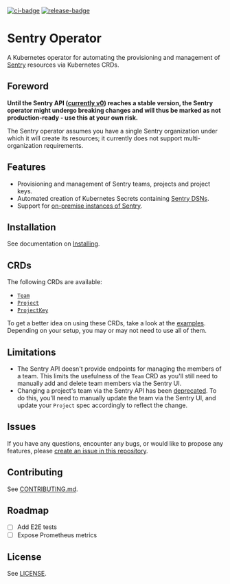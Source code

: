 [![ci-badge]][ci-workflow] [![release-badge]][release-workflow]

[ci-badge]: https://github.com/jace-ys/sentry-operator/workflows/ci/badge.svg
[ci-workflow]: https://github.com/jace-ys/sentry-operator/actions?query=workflow%ci
[release-badge]: https://github.com/jace-ys/sentry-operator/workflows/release/badge.svg
[release-workflow]: https://github.com/jace-ys/sentry-operator/actions?query=workflow%release

# Sentry Operator

A Kubernetes operator for automating the provisioning and management of [Sentry](<(https://sentry.io/)>) resources via Kubernetes CRDs.

## Foreword

**Until the Sentry API ([currently v0](https://docs.sentry.io/api/#versioning)) reaches a stable version, the Sentry operator might undergo breaking changes and will thus be marked as not production-ready - use this at your own risk.**

The Sentry operator assumes you have a single Sentry organization under which it will create its resources; it currently does not support multi-organization requirements.

## Features

- Provisioning and management of Sentry teams, projects and project keys.
- Automated creation of Kubernetes Secrets containing [Sentry DSNs](https://docs.sentry.io/error-reporting/quickstart/#configure-the-sdk).
- Support for [on-premise instances of Sentry](https://github.com/getsentry/onpremise).

## Installation

See documentation on [Installing](docs/installing.md).

## CRDs

The following CRDs are available:

- [`Team`](docs/crds/team.md)
- [`Project`](docs/crds/project.md)
- [`ProjectKey`](docs/crds/projectkey.md)

To get a better idea on using these CRDs, take a look at the [examples](examples). Depending on your setup, you may or may not need to use all of them.

## Limitations

- The Sentry API doesn't provide endpoints for managing the members of a team. This limits the usefulness of the `Team` CRD as you'll still need to manually add and delete team members via the Sentry UI.
- Changing a project's team via the Sentry API has been [deprecated](https://docs.sentry.io/api/projects/put-project-details). To do this, you'll need to manually update the team via the Sentry UI, and update your `Project` spec accordingly to reflect the change.

## Issues

If you have any questions, encounter any bugs, or would like to propose any features, please [create an issue in this repository](https://github.com/jace-ys/sentry-operator/issues/new).

## Contributing

See [CONTRIBUTING.md](CONTRIBUTING.md).

## Roadmap

- [ ] Add E2E tests
- [ ] Expose Prometheus metrics

## License

See [LICENSE](LICENSE).
